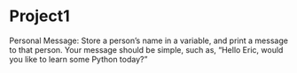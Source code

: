 # Project1
Personal Message: Store a person’s name in a variable, and print a message to that person. Your message should be simple, such as, “Hello Eric, would you like to learn some Python today?”
